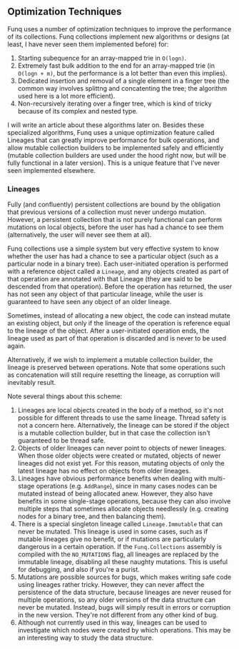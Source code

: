 ## Optimization Techniques
Funq uses a number of optimization techniques to improve the performance of its collections. Funq collections implement new algorithms or designs (at least, I have never seen them implemented before) for:

1. Starting subequence for an array-mapped trie in `O(logn)`.
2. Extremely fast bulk addition to the end for an array-mapped trie (in `O(logn + m)`, but the performance is a lot better than even this implies).
2. Dedicated insertion and removal of a single element in a finger tree (the common way involves splittng and concatenting the tree; the algorithm used here is a lot more efficient).
3. Non-recursively iterating over a finger tree, which is kind of tricky because of its complex and nested type.

I will write an article about these algorithms later on. Besides these specialized algorithms, Funq uses a unique optimization feature called Lineages that can greatly improve performance for bulk operations, and allow mutable collection builders to be implemented safely and efficiently (mutable collection builders are used under the hood right now, but will be fully functional in a later version). This is a unique feature that I've never seen implemented elsewhere.

### Lineages
Fully (and confluently) persistent collections are bound by the obligation that previous versions of a collection must never undergo mutation. However, a persistent collection that is not purely functional can perform mutations on local objects, before the user has had a chance to see them (alternatively, the user will never see them at all).

Funq collections use a simple system but very effective system to know whether the user has had a chance to see a particular object (such as a particular node in a binary tree). Each user-initiated operation is performed with a reference object called a `Lineage`, and any objects created as part of that operation are annotated with that Lineage (they are said to be descended from that operation). Before the operation has returned, the user has not seen any object of that particular lineage, while the user is guaranteed to have seen any object of an older lineage.

Sometimes, instead of allocating a new object, the code can instead mutate an existing object, but only if the lineage of the operation is reference equal to the lineage of the object. After a user-initiated operation ends, the lineage used as part of that operation is discarded and is never to be used again.

Alternatively, if we wish to implement a mutable collection builder, the lineage is preserved between operations. Note that some operations such as concatenation will still require resetting the lineage, as corruption will inevitably result.

Note several things about this scheme:

1. Lineages are local objects created in the body of a method, so it's not possible for different threads to use the same lineage. Thread safety is not a concern here. Alternatively, the lineage can be stored if the object is a mutable collection builder, but in that case the collection isn't guaranteed to be thread safe.
2. Objects of older lineages can never point to objects of newer lineages. When those older objects were created or mutated, objects of newer lineages did not exist yet. For this reason, mutating objects of only the latest lineage has no effect on objects from older lineages.
3. Lineages have obvious performance benefits when dealing with multi-stage operations (e.g. `AddRange`), since in many cases nodes can be mutated instead of being allocated anew. However, they also have benefits in some single-stage operations, because they can also involve multiple steps that sometimes allocate objects needlessly (e.g. creating nodes for a binary tree, and then balancing them).
4. There is a special singleton lineage called `Lineage.Immutable` that can never be mutated. This lineage is used in some cases, such as if mutable lineages give no benefit, or if mutations are particularly dangerous in a certain operation. If the `Funq.Collections` assembly is compiled with the `NO_MUTATIONS` flag, all lineages are replaced by the immutable lineage, disabling all these naughty mutations. This is useful for debugging, and also if you're a purist.
5. Mutations are possible sources for bugs, which makes writing safe code using lineages rather tricky. However, they can never affect the persistence of the data structure, because lineages are never reused for multiple operations, so any older versions of the data structure can never be mutated. Instead, bugs will simply result in errors or corruption in the new version.  They're not different from any other kind of bug.
6. Although not currently used in this way, lineages can be used to investigate which nodes were created by which operations. This may be an interesting way to study the data structure. 